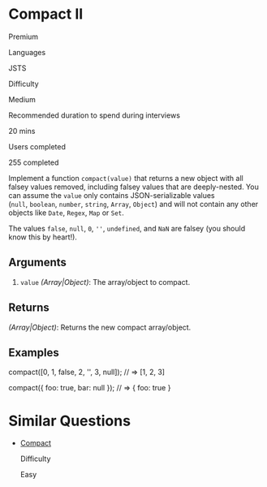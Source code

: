 # Compact II

Premium

Languages

JSTS

Difficulty

Medium

Recommended duration to spend during interviews

20 mins

Users completed

255 completed

Implement a function `compact(value)` that returns a new object with all falsey values removed, including falsey values that are deeply-nested. You can assume the `value` only contains JSON-serializable values (`null`, `boolean`, `number`, `string`, `Array`, `Object`) and will not contain any other objects like `Date`, `Regex`, `Map` or `Set`.

The values `false`, `null`, `0`, `''`, `undefined`, and `NaN` are falsey (you should know this by heart!).

## Arguments

1. `value` _(Array|Object)_: The array/object to compact.

## Returns

_(Array|Object)_: Returns the new compact array/object.

## Examples

compact([0, 1, false, 2, '', 3, null]); // => [1, 2, 3]

compact({ foo: true, bar: null }); // => { foo: true }

# Similar Questions

- [Compact](https://www.greatfrontend.com/questions/javascript/compact)
    
    Difficulty
    
    Easy